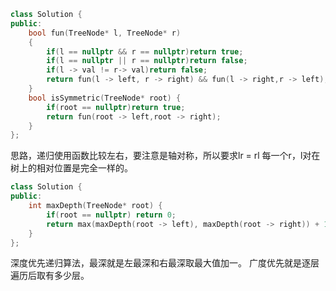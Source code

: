 ```cpp
class Solution {
public:
    bool fun(TreeNode* l, TreeNode* r)
    {
        if(l == nullptr && r == nullptr)return true;
        if(l == nullptr || r == nullptr)return false;
        if(l -> val != r-> val)return false;
        return fun(l -> left, r -> right) && fun(l -> right,r -> left);
    }
    bool isSymmetric(TreeNode* root) {
        if(root == nullptr)return true;
        return fun(root -> left,root -> right);
    }
};
```
思路，递归使用函数比较左右，要注意是轴对称，所以要求lr = rl 每一个r，l对在树上的相对位置是完全一样的。
```cpp
class Solution {
public:
    int maxDepth(TreeNode* root) {
        if(root == nullptr) return 0;
        return max(maxDepth(root -> left), maxDepth(root -> right)) + 1;
    }
};
```
深度优先递归算法，最深就是左最深和右最深取最大值加一。
广度优先就是逐层遍历后取有多少层。